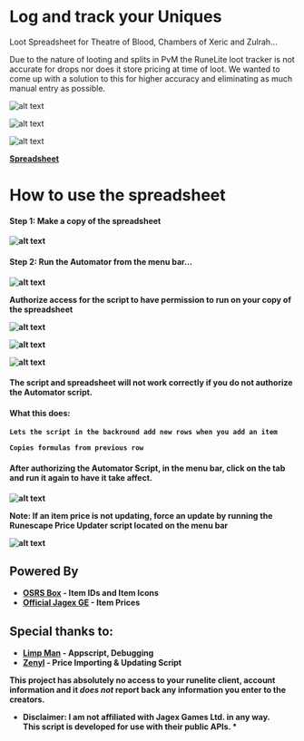 # Log and track your Uniques 

Loot Spreadsheet for Theatre of Blood, Chambers of Xeric and Zulrah...

Due to the nature of looting and splits in PvM the RuneLite loot tracker is not accurate for drops nor does it store pricing at time of loot.
We wanted to come up with a solution to this for higher accuracy and eliminating as much manual entry as possible.

![alt text](https://i.imgur.com/3NSb7ZY.png)

![alt text](https://i.imgur.com/oYkPK5b.png)

![alt text](https://i.imgur.com/bhiQszv.png)

[<b>Spreadsheet<b/>](https://docs.google.com/spreadsheets/d/1PiCZGk03lDeHodVCyLBzJ9BflRxvetrRUPNP__26wsU/edit?usp=sharing)
 
 
 
# How to use the spreadsheet

#### Step 1: Make a copy of the spreadsheet

![alt text](https://i.imgur.com/spsNSOc.png)



#### Step 2: Run the Automator from the menu bar...

![alt text](https://i.imgur.com/n8GhG6U.png)



Authorize access for the script to have permission to run on your copy of the spreadsheet

![alt text](https://i.imgur.com/3DxhMQg.png)

![alt text](https://i.imgur.com/vV9msFJ.png)

![alt text](https://i.imgur.com/P2uFGhs.png)

#### The script and spreadsheet will not work correctly if you do not authorize the Automator script.

#### What this does: 

```Lets the script in the backround add new rows when you add an item```

```Copies formulas from previous row```

#### After authorizing the Automator Script, in the menu bar, click on the tab and run it again to have it take affect.

![alt text](https://i.imgur.com/QdWHNNw.png)

Note:  If an item price is not updating, force an update by running the Runescape Price Updater script located on the menu bar

![alt text](https://i.imgur.com/6Z7ygw8.png)

## Powered By
* [**OSRS Box**](https://www.osrsbox.com/) - Item IDs and Item Icons
* [**Official Jagex GE**](https://secure.runescape.com/m=itemdb_oldschool/) - Item Prices




## Special thanks to:

* [**Limp Man**](https://twitch.tv/limp_man) - Appscript, Debugging
* [**Zenyl**](https://reddit.com/u/zenyl) - Price Importing & Updating Script

**This project has absolutely no access to your runelite client, account information and it *does not* report back any information you enter to the creators.**

* **Disclaimer**: I am not affiliated with Jagex Games Ltd. in any way.<br> This script is developed for use with their public APIs. *

####  

